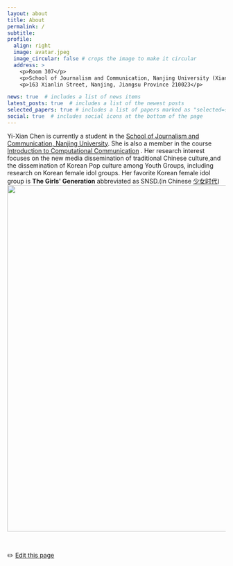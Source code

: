 ```yaml
---
layout: about
title: About
permalink: /
subtitle: 
profile:
  align: right
  image: avatar.jpeg
  image_circular: false # crops the image to make it circular
  address: >
    <p>Room 307</p>
    <p>School of Journalism and Communication, Nanjing University (Xianlin Campus)</p>
    <p>163 Xianlin Street, Nanjing, Jiangsu Province 210023</p>

news: true  # includes a list of news items
latest_posts: true  # includes a list of the newest posts
selected_papers: true # includes a list of papers marked as "selected={true}"
social: true  # includes social icons at the bottom of the page
---
```


Yi-Xian Chen is currently a student in the [School of Journalism and Communication, Nanjing University](http://jc.nju.edu.cn). She is also a member in the course [Introduction to Computational Communication](https://github.com/chengjun/mybook) . 
Her research interest focuses on the new media dissemination of traditional Chinese culture,and the dissemination of Korean Pop culture among Youth Groups, including research on Korean female idol groups.
Her favorite Korean female idol group is **The Girls' Generation** abbreviated as SNSD.(in Chinese [少女时代](https://music.douban.com/musician/108442/))
<img src="https://user-images.githubusercontent.com/543384/178952701-6e595809-3059-41d4-9d88-356a9b339445.png" align = "middle" width = "800px">



<br>
    
✏️ [Edit this page](https://github.com/Amy0504)

<br>



